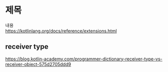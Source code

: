 # 제목<br>
내용<br>
https://kotlinlang.org/docs/reference/extensions.html<br>
## receiver type<br>
https://blog.kotlin-academy.com/programmer-dictionary-receiver-type-vs-receiver-object-575d2705ddd9
